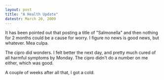 ```yaml
---
layout: post
title: "A Health Update"
datestr: March 20, 2009
---
```


It has been pointed out that posting a title of "Salmonella" and then nothing for 2 months could
be a cause for worry.  I figure no news is good news, but whatever.  Mea culpa.

The cipro did wonders.  I felt better the next day, and pretty much cured of all harmful symptoms
by Monday.  The cipro didn't do a number on me either, which was good.

A couple of weeks after all that, I got a cold.
